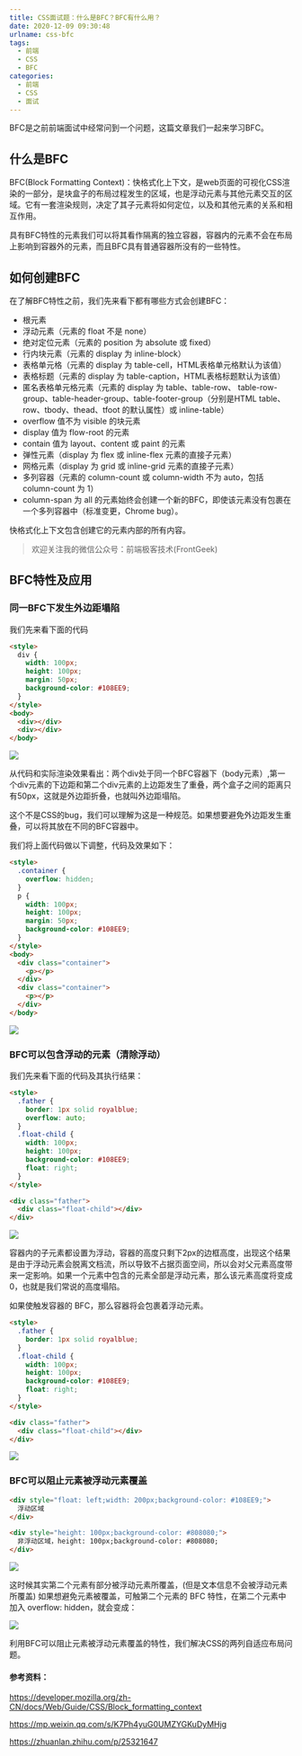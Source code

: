 ```yaml
---
title: CSS面试题：什么是BFC？BFC有什么用？
date: 2020-12-09 09:30:48
urlname: css-bfc
tags:
  - 前端
  - CSS
  - BFC
categories:
  - 前端
  - CSS
  - 面试
---
```


BFC是之前前端面试中经常问到一个问题，这篇文章我们一起来学习BFC。

## 什么是BFC

BFC(Block Formatting Context)：快格式化上下文，是web页面的可视化CSS渲染的一部分，是块盒子的布局过程发生的区域，也是浮动元素与其他元素交互的区域。它有一套渲染规则，决定了其子元素将如何定位，以及和其他元素的关系和相互作用。

具有BFC特性的元素我们可以将其看作隔离的独立容器，容器内的元素不会在布局上影响到容器外的元素，而且BFC具有普通容器所没有的一些特性。


## 如何创建BFC
在了解BFC特性之前，我们先来看下都有哪些方式会创建BFC：

- 根元素
- 浮动元素（元素的 float 不是 none）
- 绝对定位元素（元素的 position 为 absolute 或 fixed）
- 行内块元素（元素的 display 为 inline-block）
- 表格单元格（元素的 display 为 table-cell，HTML表格单元格默认为该值）
- 表格标题（元素的 display 为 table-caption，HTML表格标题默认为该值）
- 匿名表格单元格元素（元素的 display 为 table、table-row、 table-row-group、table-header-group、table-footer-group（分别是HTML table、row、tbody、thead、tfoot 的默认属性）或 inline-table）
- overflow 值不为 visible 的块元素
- display 值为 flow-root 的元素
- contain 值为 layout、content 或 paint 的元素
- 弹性元素（display 为 flex 或 inline-flex 元素的直接子元素）
- 网格元素（display 为 grid 或 inline-grid 元素的直接子元素）
- 多列容器（元素的 column-count 或 column-width 不为 auto，包括 column-count 为 1）
- column-span 为 all 的元素始终会创建一个新的BFC，即使该元素没有包裹在一个多列容器中（标准变更，Chrome bug）。

快格式化上下文包含创建它的元素内部的所有内容。


> 欢迎关注我的微信公众号：前端极客技术(FrontGeek)

## BFC特性及应用

### 同一BFC下发生外边距塌陷

我们先来看下面的代码

```html
<style>
  div {
    width: 100px;
    height: 100px;
    margin: 50px;
    background-color: #108EE9;
  }
</style>
<body>
  <div></div>
  <div></div>
</body>
```

![](https://gitee.com/HanpengChen/blog-images/raw/master/blogImages/2020/winter/20201209084006.png)

从代码和实际渲染效果看出：两个div处于同一个BFC容器下（body元素）,第一个div元素的下边距和第二个div元素的上边距发生了重叠，两个盒子之间的距离只有50px，这就是外边距折叠，也就叫外边距塌陷。

这个不是CSS的bug，我们可以理解为这是一种规范。如果想要避免外边距发生重叠，可以将其放在不同的BFC容器中。

我们将上面代码做以下调整，代码及效果如下：

```html
<style>
  .container {
    overflow: hidden;
  }
  p {
    width: 100px;
    height: 100px;
    margin: 50px;
    background-color: #108EE9;
  }
</style>
<body>
  <div class="container">
    <p></p>
  </div>
  <div class="container">
    <p></p>
  </div>
</body>
```
![](https://gitee.com/HanpengChen/blog-images/raw/master/blogImages/2020/winter/20201209084457.png)

### BFC可以包含浮动的元素（清除浮动）
我们先来看下面的代码及其执行结果：

```html
<style>
  .father {
    border: 1px solid royalblue;
    overflow: auto;
  }
  .float-child {
    width: 100px;
    height: 100px;
    background-color: #108EE9;
    float: right;
  }
</style>

<div class="father">
  <div class="float-child"></div>
</div>
```

![](https://gitee.com/HanpengChen/blog-images/raw/master/blogImages/2020/winter/20201209085305.png)

容器内的子元素都设置为浮动，容器的高度只剩下2px的边框高度，出现这个结果是由于浮动元素会脱离文档流，所以导致不占据页面空间，所以会对父元素高度带来一定影响。如果一个元素中包含的元素全部是浮动元素，那么该元素高度将变成0，也就是我们常说的高度塌陷。

如果使触发容器的 BFC，那么容器将会包裹着浮动元素。

```html
<style>
  .father {
    border: 1px solid royalblue;
  }
  .float-child {
    width: 100px;
    height: 100px;
    background-color: #108EE9;
    float: right;
  }
</style>

<div class="father">
  <div class="float-child"></div>
</div>
```

![](https://gitee.com/HanpengChen/blog-images/raw/master/blogImages/2020/winter/20201209085831.png)

### BFC可以阻止元素被浮动元素覆盖

```html
<div style="float: left;width: 200px;background-color: #108EE9;">
  浮动区域
</div>

<div style="height: 100px;background-color: #808080;">
  非浮动区域，height: 100px;background-color: #808080;
</div>
```

![](https://gitee.com/HanpengChen/blog-images/raw/master/blogImages/2020/winter/20201209091046.png)

这时候其实第二个元素有部分被浮动元素所覆盖，(但是文本信息不会被浮动元素所覆盖) 如果想避免元素被覆盖，可触第二个元素的 BFC 特性，在第二个元素中加入 overflow: hidden，就会变成：

![](https://gitee.com/HanpengChen/blog-images/raw/master/blogImages/2020/winter/20201209091140.png)

利用BFC可以阻止元素被浮动元素覆盖的特性，我们解决CSS的两列自适应布局问题。


#### 参考资料：

https://developer.mozilla.org/zh-CN/docs/Web/Guide/CSS/Block_formatting_context

https://mp.weixin.qq.com/s/K7Ph4yuG0UMZYGKuDyMHjg

https://zhuanlan.zhihu.com/p/25321647
